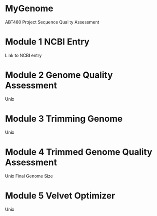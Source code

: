 # MyGenome
ABT480 Project
Sequence Quality Assessment

# Module 1 NCBI Entry
Link to NCBI entry

# Module 2 Genome Quality Assessment
Unix

# Module 3 Trimming Genome
Unix

# Module 4 Trimmed Genome Quality Assessment
Unix
Final Genome Size

# Module 5 Velvet Optimizer
Unix
